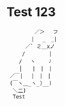 # Test 123

             ／＞　 フ
            | 　_　_| 
          ／` ミ＿xノ 
         /　　　　 |
        /　 ヽ　　 ﾉ
        │　　|　|　|
     ／￣|　 |　|　|
     (￣ヽ＿_ヽ_)__)
      ＼二)
      Test
